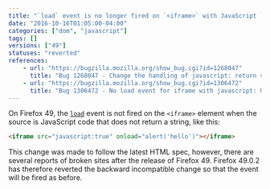 ```yaml
---
title: "`load` event is no longer fired on `<iframe>` with JavaScript `src` returning non-string value"
date: "2016-10-16T01:05:00-04:00"
categories: ["dom", "javascript"]
tags: []
versions: ["49"]
statuses: "reverted"
references:
    - url: "https://bugzilla.mozilla.org/show_bug.cgi?id=1268047"
      title: "Bug 1268047 - Change the handling of javascript: return values to align with other browsers and the updated spec"
    - url: "https://bugzilla.mozilla.org/show_bug.cgi?id=1306472"
      title: "Bug 1306472 - No load event for iframe with javascript: URI that doesn't return a string"
---
```

On Firefox 49, the [`load`](https://developer.mozilla.org/docs/Web/Events/load) event is not fired on the `<iframe>` element when the source is JavaScript code that does not return a string, like this:

```html
<iframe src="javascript:true" onload="alert('hello')"></iframe>
```

This change was made to follow the latest HTML spec, however, there are several reports of broken sites after the release of Firefox 49. Firefox 49.0.2 has therefore reverted the backward incompatible change so that the event will be fired as before.
